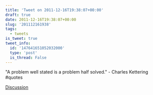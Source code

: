```yaml
---
title: 'Tweet on 2011-12-16T19:38:07+00:00'
draft: true
date: 2011-12-16T19:38:07+00:00
slug: '201112161938'
tags:
  - tweets
is_tweet: true
tweet_info:
  id: '147641651052032000'
  type: 'post'
  is_thread: False
---
```




"A problem well stated is a problem half solved." - Charles Kettering #quotes

[Discussion](https://x.com/sytelus/status/147641651052032000)
